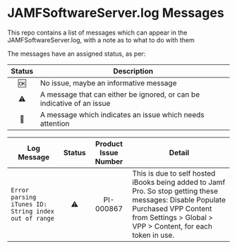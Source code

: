 # JAMFSoftwareServer.log Messages
This repo contains a list of messages which can appear in the JAMFSoftwareServer.log, with a note as to what to do with them

The messages have an assigned status, as per:

| Status | Description |
|:---:|---|
| :ok: | No issue, maybe an informative message |
| :warning: | A message that can either be ignored, or can be indicative of an issue |
| :no_entry_sign: | A message which indicates an issue which needs attention | 

| Log Message | Status | Product Issue Number | Detail |
|---|:---:|:---:|---|
|`Error parsing iTunes ID: String index out of range`| :warning: | PI-000867 | This is due to self hosted iBooks being added to Jamf Pro. So stop getting these messages: Disable Populate Purchased VPP Content from Settings > Global > VPP > Content, for each token in use.|
